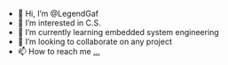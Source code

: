 - 👋 Hi, I’m @LegendGaf
- 👀 I’m interested in C.S.
- 🌱 I’m currently learning embedded system engineering 
- 💞️ I’m looking to collaborate on any project 
- 📫 How to reach me [...](https://www.linkedin.com/in/aymane-gafaiti-b34a851b2/)

<!---
LegendGaf/LegendGaf is a ✨ special ✨ repository because its `README.md` (this file) appears on your GitHub profile.
You can click the Preview link to take a look at your changes.
--->
